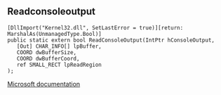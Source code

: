 ## Readconsoleoutput

```
[DllImport("Kernel32.dll", SetLastError = true)][return: MarshalAs(UnmanagedType.Bool)]
public static extern bool ReadConsoleOutput(IntPtr hConsoleOutput,
   [Out] CHAR_INFO[] lpBuffer,
   COORD dwBufferSize,
   COORD dwBufferCoord,
   ref SMALL_RECT lpReadRegion
);
```

[Microsoft documentation](https://docs.microsoft.com/en-us/windows/console/readconsoleoutput)
